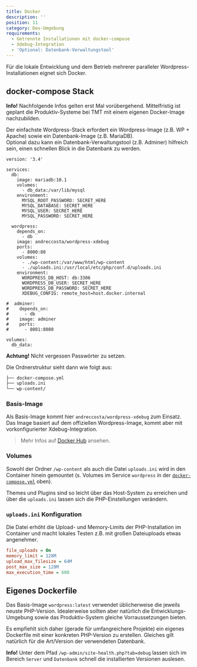 ```yaml
---
title: Docker
description: ''
position: 11
category: Dev-Umgebung
requirements:
  - Getrennte Installationen mit docker-compose
  - Xdebug-Integration
  - 'Optional: Datenbank-Verwaltungstool'
---
```


Für die lokale Entwicklung und dem Betrieb mehrerer paralleler Wordpress-Installationen eignet sich Docker.

<list :items="requirements"></list>

## docker-compose Stack

<alert type="info">**Info!** Nachfolgende Infos gelten erst Mal vorübergehend. Mittelfristig ist geplant die Produktiv-Systeme bei TMT mit einem eigenen Docker-Image nachzubilden.</alert>

Der einfachste Wordpress-Stack erfordert ein Wordpress-Image (z.B. WP + Apache) sowie ein Datenbank-Image (z.B. MariaDB).  
Optional dazu kann ein Datenbank-Verwaltungstool (z.B. Adminer) hilfreich sein, einen schnellen Blick in die Datenbank zu werden.

```docker[docker-compose.yml]
version: '3.4'

services:
  db:
    image: mariadb:10.1
    volumes:
      - db_data:/var/lib/mysql
    environment:
      MYSQL_ROOT_PASSWORD: SECRET_HERE
      MYSQL_DATABASE: SECRET_HERE
      MYSQL_USER: SECRET_HERE
      MYSQL_PASSWORD: SECRET_HERE

  wordpress:
    depends_on:
      - db
    image: andreccosta/wordpress-xdebug
    ports:
      - 8000:80
    volumes:
      - ./wp-content:/var/www/html/wp-content
      - ./uploads.ini:/usr/local/etc/php/conf.d/uploads.ini
    environment:
      WORDPRESS_DB_HOST: db:3306
      WORDPRESS_DB_USER: SECRET_HERE
      WORDPRESS_DB_PASSWORD: SECRET_HERE
      XDEBUG_CONFIG: remote_host=host.docker.internal

#  adminer:
#    depends_on:
#      - db
#    image: adminer
#    ports:
#      - 8001:8080

volumes:
  db_data:
```

<alert type="warning">**Achtung!** Nicht vergessen Passwörter zu setzen.</alert>

Die Ordnerstruktur sieht dann wie folgt aus:

```bash
├── docker-compose.yml
├── uploads.ini
└── wp-content/
```

### Basis-Image

Als Basis-Image kommt hier `andreccosta/wordpress-xdebug` zum Einsatz. Das Image basiert auf dem offiziellen Wordpress-Image, kommt aber mit vorkonfigurierter Xdebug-Integration.

> Mehr Infos auf [Docker Hub](https://hub.docker.com/r/andreccosta/wordpress-xdebug) ansehen.

### Volumes

Sowohl der Ordner `/wp-content` als auch die Datei `uploads.ini` wird in den Container hinein gemountet (s. Volumes im Service `wordpress` in der [`docker-compose.yml`](#docker-compose-stack) oben).

Themes und Plugins sind so leicht über das Host-System zu erreichen und über die `uploads.ini` lassen sich die PHP-Einstellungen verändern.

### `uploads.ini` Konfiguration

Die Datei erhöht die Upload- und Memory-Limits der PHP-Installation im Container und macht lokales Testen z.B. mit großen Dateiuploads etwas angenehmer.

```ini
file_uploads = On
memory_limit = 128M
upload_max_filesize = 64M
post_max_size = 128M
max_execution_time = 600
```

## Eigenes Dockerfile

Das Basis-Image `wordpress:latest` verwendet üblicherweise die jeweils neuste PHP-Version. Idealerweise sollten aber natürlich die Entwicklungs-Umgebung sowie das Produktiv-System gleiche Vorraussetzungen bieten.

Es empfiehlt sich daher (gerade für umfangreichere Projekte) ein eigenes Dockerfile mit einer konkreten PHP-Version zu erstellen. Gleiches gilt natürlich für die Art/Version der verwendeten Datenbank.

<alert type="info">**Info!** Unter dem Pfad `/wp-admin/site-health.php?tab=debug` lassen sich im Bereich `Server` und `Datenbank` schnell die installierten Versionen auslesen.</alert>
